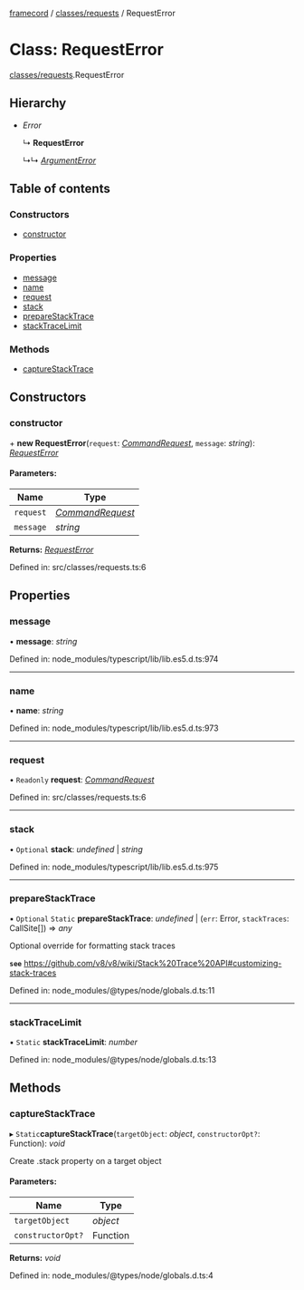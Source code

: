 [framecord](../README.md) / [classes/requests](../modules/classes_requests.md) / RequestError

# Class: RequestError

[classes/requests](../modules/classes_requests.md).RequestError

## Hierarchy

* *Error*

  ↳ **RequestError**

  ↳↳ [*ArgumentError*](classes_requests.argumenterror.md)

## Table of contents

### Constructors

- [constructor](classes_requests.requesterror.md#constructor)

### Properties

- [message](classes_requests.requesterror.md#message)
- [name](classes_requests.requesterror.md#name)
- [request](classes_requests.requesterror.md#request)
- [stack](classes_requests.requesterror.md#stack)
- [prepareStackTrace](classes_requests.requesterror.md#preparestacktrace)
- [stackTraceLimit](classes_requests.requesterror.md#stacktracelimit)

### Methods

- [captureStackTrace](classes_requests.requesterror.md#capturestacktrace)

## Constructors

### constructor

\+ **new RequestError**(`request`: [*CommandRequest*](classes_requests.commandrequest.md), `message`: *string*): [*RequestError*](classes_requests.requesterror.md)

#### Parameters:

Name | Type |
------ | ------ |
`request` | [*CommandRequest*](classes_requests.commandrequest.md) |
`message` | *string* |

**Returns:** [*RequestError*](classes_requests.requesterror.md)

Defined in: src/classes/requests.ts:6

## Properties

### message

• **message**: *string*

Defined in: node_modules/typescript/lib/lib.es5.d.ts:974

___

### name

• **name**: *string*

Defined in: node_modules/typescript/lib/lib.es5.d.ts:973

___

### request

• `Readonly` **request**: [*CommandRequest*](classes_requests.commandrequest.md)

Defined in: src/classes/requests.ts:6

___

### stack

• `Optional` **stack**: *undefined* \| *string*

Defined in: node_modules/typescript/lib/lib.es5.d.ts:975

___

### prepareStackTrace

▪ `Optional` `Static` **prepareStackTrace**: *undefined* \| (`err`: Error, `stackTraces`: CallSite[]) => *any*

Optional override for formatting stack traces

**`see`** https://github.com/v8/v8/wiki/Stack%20Trace%20API#customizing-stack-traces

Defined in: node_modules/@types/node/globals.d.ts:11

___

### stackTraceLimit

▪ `Static` **stackTraceLimit**: *number*

Defined in: node_modules/@types/node/globals.d.ts:13

## Methods

### captureStackTrace

▸ `Static`**captureStackTrace**(`targetObject`: *object*, `constructorOpt?`: Function): *void*

Create .stack property on a target object

#### Parameters:

Name | Type |
------ | ------ |
`targetObject` | *object* |
`constructorOpt?` | Function |

**Returns:** *void*

Defined in: node_modules/@types/node/globals.d.ts:4
